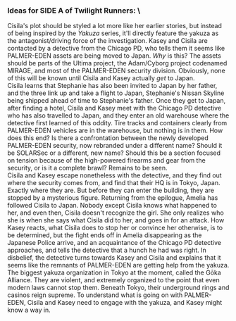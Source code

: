 ### Ideas for SIDE A of Twilight Runners: \
Cisila's plot should be styled a lot more like her earlier stories, but instead of being inspired by the *Yakuza* series, it'll directly feature the yakuza as the antagonist/driving force of the investigation. Kasey and Cisila are contacted by a detective from the Chicago PD, who tells them it seems like PALMER-EDEN assets are being moved to Japan. *Why* is this? The assets should be parts of the Ultima project, the Adam/Cyborg project codenamed MIRAGE, and most of the PALMER-EDEN security division. Obviously, none of this will be known until Cisila and Kasey actually *get* to Japan. \
Cisila learns that Stephanie has also been invited to Japan by her father, and the three link up and take a flight to Japan, Stephanie's Nissan Skyline being shipped ahead of time to Stephanie's father. Once they get to Japan, after finding a hotel, Cisila and Kasey meet with the Chicago PD detective who has also travelled to Japan, and they enter an old warehouse where the detective first learned of this oddity. Tire tracks and containers clearly from PALMER-EDEN vehicles are in the warehouse, but nothing is in them. How does this end? Is there a confrontation between the newly developed PALMER-EDEN security, now rebranded under a different name? Should it be SOLARSec or a different, new name? Should this be a section focused on tension because of the high-powered firearms and gear from the security, or is it a complete brawl? Remains to be seen. \
Cisila and Kasey escape nonetheless with the detective, and they find out where the security comes from, and find that their HQ is in Tokyo, Japan. Exactly where they are. But before they can enter the building, they are stopped by a mysterious figure. Returning from the epilogue, Amelia has followed Cisila to Japan. Nobody except Cisila knows what happened to her, and even then, Cisila doesn't recognize the girl. She only realizes who she is when she says what Cisila did to her, and goes in for an attack. How Kasey reacts, what Cisila does to stop her or convince her otherwise, is to be determined, but the fight ends off in Amelia disappearing as the Japanese Police arrive, and an acquaintance of the Chicago PD detective approaches, and tells the detective that a hunch he had was right. In disbelief, the detective turns towards Kasey and Cisila and explains that it seems like the remnants of PALMER-EDEN are getting help from the yakuza. The biggest yakuza organization in Tokyo at the moment, called the Gōka Alliance. They are violent, and extremely organized to the point that even modern laws cannot stop them. Beneath Tokyo, their underground rings and casinos reign supreme. To understand what is going on with PALMER-EDEN, Cisila and Kasey need to engage with the yakuza, and Kasey might know a way in.
